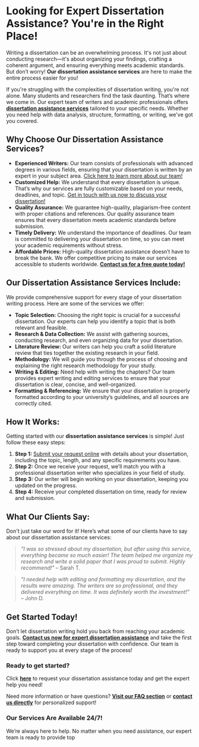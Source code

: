 # Looking for Expert Dissertation Assistance? You're in the Right Place!

Writing a dissertation can be an overwhelming process. It's not just about conducting research—it's about organizing your findings, crafting a coherent argument, and ensuring everything meets academic standards. But don’t worry! **Our dissertation assistance services** are here to make the entire process easier for you!

If you're struggling with the complexities of dissertation writing, you're not alone. Many students and researchers find the task daunting. That’s where we come in. Our expert team of writers and academic professionals offers [**dissertation assistance services**](https://tinyurl.com/topessay?keyword=dissertation+assistance+services) tailored to your specific needs. Whether you need help with data analysis, structure, formatting, or writing, we've got you covered.

## Why Choose Our Dissertation Assistance Services?

- **Experienced Writers:** Our team consists of professionals with advanced degrees in various fields, ensuring that your dissertation is written by an expert in your subject area. [Click here to learn more about our team!](https://tinyurl.com/topessay?keyword=dissertation+assistance+services)
- **Customized Help:** We understand that every dissertation is unique. That’s why our services are fully customizable based on your needs, deadlines, and topic. [Get in touch with us now to discuss your dissertation!](https://tinyurl.com/topessay?keyword=dissertation+assistance+services)
- **Quality Assurance:** We guarantee high-quality, plagiarism-free content with proper citations and references. Our quality assurance team ensures that every dissertation meets academic standards before submission.
- **Timely Delivery:** We understand the importance of deadlines. Our team is committed to delivering your dissertation on time, so you can meet your academic requirements without stress.
- **Affordable Prices:** High-quality dissertation assistance doesn’t have to break the bank. We offer competitive pricing to make our services accessible to students worldwide. [**Contact us for a free quote today!**](https://tinyurl.com/topessay?keyword=dissertation+assistance+services)

## Our Dissertation Assistance Services Include:

We provide comprehensive support for every stage of your dissertation writing process. Here are some of the services we offer:

- **Topic Selection:** Choosing the right topic is crucial for a successful dissertation. Our experts can help you identify a topic that is both relevant and feasible.
- **Research & Data Collection:** We assist with gathering sources, conducting research, and even organizing data for your dissertation.
- **Literature Review:** Our writers can help you craft a solid literature review that ties together the existing research in your field.
- **Methodology:** We will guide you through the process of choosing and explaining the right research methodology for your study.
- **Writing & Editing:** Need help with writing the chapters? Our team provides expert writing and editing services to ensure that your dissertation is clear, concise, and well-organized.
- **Formatting & Referencing:** We ensure that your dissertation is properly formatted according to your university’s guidelines, and all sources are correctly cited.

## How It Works:

Getting started with our **dissertation assistance services** is simple! Just follow these easy steps:

1. **Step 1:** [Submit your request online](https://tinyurl.com/topessay?keyword=dissertation+assistance+services) with details about your dissertation, including the topic, length, and any specific requirements you have.
2. **Step 2:** Once we receive your request, we’ll match you with a professional dissertation writer who specializes in your field of study.
3. **Step 3:** Our writer will begin working on your dissertation, keeping you updated on the progress.
4. **Step 4:** Receive your completed dissertation on time, ready for review and submission.

## What Our Clients Say:

Don't just take our word for it! Here’s what some of our clients have to say about our dissertation assistance services:

> _"I was so stressed about my dissertation, but after using this service, everything became so much easier! The team helped me organize my research and write a solid paper that I was proud to submit. Highly recommend!"_ – Sarah T.

> _"I needed help with editing and formatting my dissertation, and the results were amazing. The writers are so professional, and they delivered everything on time. It was definitely worth the investment!"_ – John D.

## Get Started Today!

Don’t let dissertation writing hold you back from reaching your academic goals. [**Contact us now for expert dissertation assistance**](https://tinyurl.com/topessay?keyword=dissertation+assistance+services) and take the first step toward completing your dissertation with confidence. Our team is ready to support you at every stage of the process!

### Ready to get started?

Click [**here**](https://tinyurl.com/topessay?keyword=dissertation+assistance+services) to request your dissertation assistance today and get the expert help you need!

Need more information or have questions? [**Visit our FAQ section**](https://tinyurl.com/topessay?keyword=dissertation+assistance+services) or [**contact us directly**](https://tinyurl.com/topessay?keyword=dissertation+assistance+services) for personalized support!

### Our Services Are Available 24/7!

We’re always here to help. No matter when you need assistance, our expert team is ready to provide top
